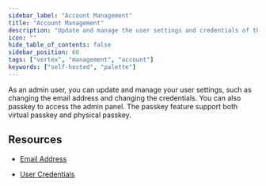 ```yaml
---
sidebar_label: "Account Management"
title: "Account Management"
description: "Update and manage the user settings and credentials of the admin user."
icon: ""
hide_table_of_contents: false
sidebar_position: 60
tags: ["vertex", "management", "account"]
keywords: ["self-hosted", "palette"]
---
```



As an admin user, you can update and manage your user settings, such as changing the email address and changing the credentials. You can also passkey to access the admin panel. The passkey feature support both virtual passkey and physical passkey. 



## Resources

- [Email Address](./email.md)

- [User Credentials](./credentials.md)